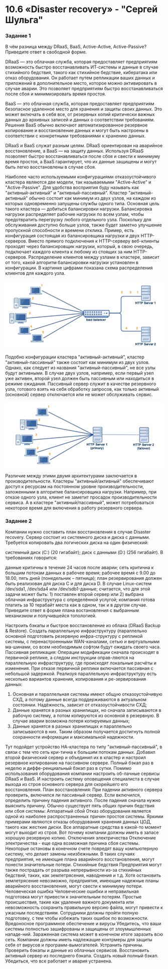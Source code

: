 # 10.6 «Disaster recovery» - "Сергей Шульга"

### Задание 1
В чём разница между DRaaS, BaaS, Active-Active, Active-Passive?
Приведите ответ в свободной форме.

DRaaS — это облачная служба, которая предоставляет предприятиям возможность быстро восстанавливать ИТ-системы и данные в случае стихийного бедствия, такого как стихийное бедствие, кибератака или отказ оборудования. Он работает путем репликации ваших данных и приложений в дополнительное место, которое можно активировать в случае аварии. Это позволяет предприятиям быстро восстанавливаться после сбоя и минимизировать время простоя.

BaaS — это облачная служба, которая предоставляет предприятиям безопасное удаленное место для хранения и защиты своих данных. Это может включать в себя все, от резервных копий критически важных данных до архивных записей и данных о соответствии требованиям. Решения BaaS обычно включают автоматизированное резервное копирование и восстановление данных и могут быть настроены в соответствии с конкретными требованиями к хранению данных.

DRaaS и BaaS служат разным целям. DRaaS ориентирован на аварийное восстановление, а BaaS — на защиту данных. Используя DRaaS позволяет быстро восстанавливаться после сбоя и свести к минимуму время простоя, а BaaS гарантирует, что их данные защищены и могут быть легко восстановлены в случае сбоя.

Наиболее часто используемыми конфигурациями отказоустойчивого кластера являются две модели, так называемыми "Active-Active" и "Active-Passive". Для удобства восприятия буду называть как "активный-активный" и "активный-пассивный". 
Кластер "активный-активный" обычно состоит как минимум из двух узлов, на каждом из которых одновременно запущены службы одного типа. Основная цель такого кластера — добиться балансировки нагрузки. Балансировка нагрузки распределяет рабочие нагрузки по всем узлам, чтобы предотвратить перегрузку любого отдельного узла. Поскольку для обслуживания доступно больше узлов, также будет заметно улучшение пропускной способности и времени отклика.
Пример, есть конфигурация состоящая из балансировщика нагрузки и двух HTTP-серверов. Вместо прямого подключения к HTTP-серверу веб-клиенты проходят через балансировщик нагрузки, который, в свою очередь, подключает каждого клиента к любому из стоящих за ним HTTP-серверов. Распределение клиентов между узлами в кластере, зависит от того, какой алгоритм балансировки нагрузки установлен в конфигурации. В картинке цифрами показана схема распределения клиентов для каждого узла.

![alt text](https://github.com/SergeiShulga/Disaster_recovery/blob/main/img/active.png)

Подобно конфигурации кластера "активный-активный", кластер "активный-пассивный" также состоит как минимум из двух узлов. Однако, как следует из названия "активный-пассивный", не все узлы будут активными. В случае двух узлов, например, если первый узел уже активен, второй узел должен быть пассивным или находиться в режиме ожидания. Пассивный сервер служит в качестве резервного узла, готового взять на себя обработку запросов, как только активный (основной) сервер отключается или не может обслуживать сервис.

![alt text](https://github.com/SergeiShulga/Disaster_recovery/blob/58c8fd067c7d2db2c162dd9b49fe8441c6cb732a/img/passive.png)

Различие между этими двумя архитектурами заключается в производительности. Кластеры "активный/активный" обеспечивают доступ к ресурсам на постоянном уровне производительности, заложенными в алгоритме балансировщика нагрузки. Например, при отказе одного узла, клиент не заметит просадок производительности сервиса. А в кластере "активный/пассивный", может потребоваться некоторое время для включения в работу резервного сервера.

### Задание 2
Компании нужно составить план восстановления в случае Disaster recovery. Сервер состоит из системного диска и диска с данными. Требуется копировать два логических диска на один физический:

системный диск (C:) (20 гигабайт);
диск с данными (D:) (256 гигабайт).
В требованиях говорится:

данные критичны в течение 24 часов после аварии;
сеть критична к большим потокам данных в рабочее время;
рабочее время с 9.00 до 18.00, пять дней (понедельник – пятница);
план резервирования должен быть реализован для диска C и для диска D. В случае Linux-систем /dev/sda1, /dev/sda4 или /dev/sdb1-данные;
считается, что для этой задачи может быть: 1) поставлен второй сервер или 2) выбрана облачная инфраструктура с определённой услугой;
компания готова платить за 10 терабайт места как в одном, так и в другом случае.
Приведите ответ в форме плана востановления с выбранным механизмом и получившейся топологией.

Настроить бэкапы и быстрое восстановление из облака (DRaaS Backup & Restore).
Создать параллельную инфраструктуру (параллельно основной  подготовить резервную инфра-структуру с репликой системы, с перенастроенными WAN-каналами, сетью и виртуальными ма-шинами, со всем необходимым софтом будут ожидать своего часа. 
Пассивная репликация:
Операции модификации сначала происходят в первичной реплике, а следом инструкции оправ-ляются на параллельную инфраструктуру, где происходят локальные расчёты и изменения. При отказе первичной реплики включается пассивная с небольшой задержкой.
Реализуя параллельную инфраструктуру есть несколько вариантов хранения, копирования и ре-зервирования данных:
1.	Основная и параллельная системы имеют общую отказоустойчивую СХД, а потому данные всегда поддерживаются в актуальном состоянии. Надёжность, зависит от отказоустойчивости СХД;
2.	Данные хранятся в разных хранилищах, но сначала записываются в рабочую систему, а потом копируются из основной в резервную. В случае аварии возможна потеря копируемых данных;
3.	Данные хранятся в разных хранилищах и параллельно записываются в них. Таким образом получается достигнуть полной сохранности информации и максимальной надежности.

Тут подойдет устройство НА-кластера по типу "активный-пассивный", в связи с тем что сеть кри-тична к большим потокам данных. Добавил второй физический сервер и объединил их в кластер и настроил резервное копирование на пассивном сервере. Полный бэкап раз в неделю и диффе-ренциальный бэкап раз в сутки. Помимо использования оборудования компании настроить об-лачные сервисы  DRaaS и BaaS.
И настроить систему оповещения специалиста в случае выхода из строя основного сервера для скорейшего его восстановления.
План восстановления:
При падении активного сервера проверить, включился ли пассивный сервер.
Если включился, определить причину падения активного.
После падения сначала нужно выяснить причину. Обычно существует пять общих причин бедствия или сбоя системы:
Аппаратный сбой
Отказ оборудования является одной из наиболее распространенных причин простоя системы. Яркими примерами являются отказы оборудования хранения данных ЦОД, такого как жесткие диски. Все аппаратные средства в какой-то момент могут выходит из строя. Вот почему компании должны иметь в запасе хорошую резервную копию.
Отключения электричества
Отключение электричества - еще одна возможная причина сбоя системы. Некоторые остановы в конечном счете повредят вашу компьютерную систему, что делает замены неизбежными. В таких случаях предприятия, не имеющие плана аварийного восстановления, могут понести значительные потери.
Стихийные бедствия
Предприятия могут также пострадать от разрыва непрерывности из-за стихийных бедствий, таких, как землетрясения, наводнения и т.д. Хотя остановить землетрясение невозможно, предприятия, имеющие надежные планы аварийного восстановления, могут свести к минимуму потери.
Человеческая ошибка
Человеческие ошибки и неправильная подготовка могут привести к значительным потерям. Простые происшествия, такие как удаление важного документа или невозможность сохранить правильную версию файла, могут привести к ужасным последствиям. Сотрудники должны пройти полную подготовку, с тем чтобы избежать таких ошибок по возможности.
Вредоносное программное обеспечение и вирусы
Убедитесь, что ваши системы полностью зашифрованы и защищены от злоумышленных нападе-ний. Зараженная система может в конечном итоге заразить всю сеть. Компании должны иметь надлежащие контрмеры для защиты себя от вирусов и программ-вымогателей.
Устранить причины.
Проверить бэкапы и данные из облачных сервисов.
Восстановить активный сервер из последнего бэкапа.
Создать новый полный бэкап.
Убедиться, что все работает и авария устранена.
